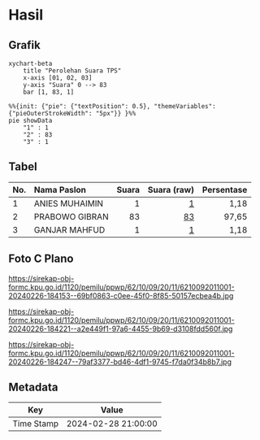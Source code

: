# Hasil

## Grafik

```mermaid
xychart-beta
    title "Perolehan Suara TPS"
    x-axis [01, 02, 03]
    y-axis "Suara" 0 --> 83
    bar [1, 83, 1]
```

```mermaid
%%{init: {"pie": {"textPosition": 0.5}, "themeVariables": {"pieOuterStrokeWidth": "5px"}} }%%
pie showData
    "1" : 1
    "2" : 83
    "3" : 1
```

## Tabel

| No. | Nama Paslon    | Suara | Suara (raw) | Persentase |
|:--- |:-------------- | -----:| -----------:| ----------:|
| 1   | ANIES MUHAIMIN | 1     | [1][p-1]    | 1,18       |
| 2   | PRABOWO GIBRAN | 83    | [83][p-2]   | 97,65      |
| 3   | GANJAR MAHFUD  | 1     | [1][p-3]    | 1,18       |


[p-1]: https://github.com/gigit-pemilu/pemilu-2024-62-kalimantan-tengah/blob/main/pilpres/hitung-suara/sub/62-kalimantan-tengah/sub/10-gunung-mas/sub/09-miri-manasa/sub/2011-tumbang-hatung/sub/001-tps/sub/paslon-1.txt
[p-2]: https://github.com/gigit-pemilu/pemilu-2024-62-kalimantan-tengah/blob/main/pilpres/hitung-suara/sub/62-kalimantan-tengah/sub/10-gunung-mas/sub/09-miri-manasa/sub/2011-tumbang-hatung/sub/001-tps/sub/paslon-2.txt
[p-3]: https://github.com/gigit-pemilu/pemilu-2024-62-kalimantan-tengah/blob/main/pilpres/hitung-suara/sub/62-kalimantan-tengah/sub/10-gunung-mas/sub/09-miri-manasa/sub/2011-tumbang-hatung/sub/001-tps/sub/paslon-3.txt

## Foto C Plano

https://sirekap-obj-formc.kpu.go.id/1120/pemilu/ppwp/62/10/09/20/11/6210092011001-20240226-184153--69bf0863-c0ee-45f0-8f85-50157ecbea4b.jpg

https://sirekap-obj-formc.kpu.go.id/1120/pemilu/ppwp/62/10/09/20/11/6210092011001-20240226-184221--a2e449f1-97a6-4455-9b69-d3108fdd560f.jpg

https://sirekap-obj-formc.kpu.go.id/1120/pemilu/ppwp/62/10/09/20/11/6210092011001-20240226-184247--79af3377-bd46-4df1-9745-f7da0f34b8b7.jpg


## Metadata

| Key        | Value               |
| ---------- | ------------------- |
| Time Stamp | 2024-02-28 21:00:00 |



